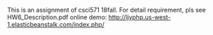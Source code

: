 This is an assignment of csci571 18fall.
  For detail requirement, pls see HW6_Description.pdf
  online demo: http://ljyphp.us-west-1.elasticbeanstalk.com/index.php/



